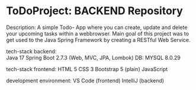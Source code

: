 # ToDoProject: BACKEND Repository

Description:  A simple Todo- App where you can create, update and delete your upcoming tasks within a webbrowser.
              Main goal of this project was to get used to the Java Spring Framework by creating a RESTful Web Service.

tech-stack backend:        
              Java 17
              Spring Boot 2.7.3 (Web, MVC, JPA, Lombok)
              DB: MYSQL 8.0.29
              
tech-stack frontend: 
              HTML 5
              CSS 3
              Bootstrap 5
              (plain) JavaScript

development environment:
              VS Code (frontend)
              IntelliJ (backend)


              
              
              
              

  

